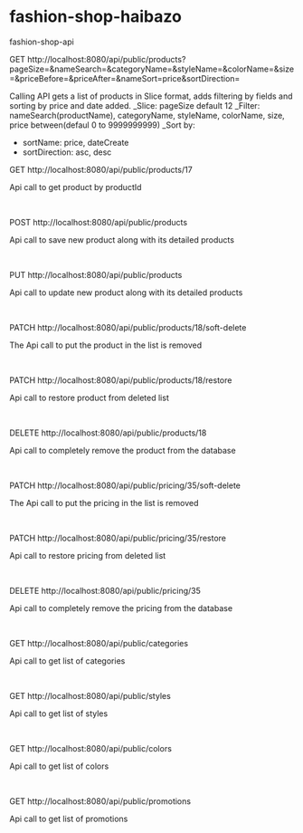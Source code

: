 # fashion-shop-haibazo

fashion-shop-api
﻿

GET http://localhost:8080/api/public/products?pageSize=&nameSearch=&categoryName=&styleName=&colorName=&size=&priceBefore=&priceAfter=&nameSort=price&sortDirection=

Calling API gets a list of products in Slice format, adds filtering by fields and sorting by price and date added.
_Slice: pageSize default 12
_Filter: nameSearch(productName), categoryName, styleName, colorName, size, price between(defaul 0 to 9999999999)
_Sort by:
+ sortName: price, dateCreate
+ sortDirection: asc, desc


GET
http://localhost:8080/api/public/products/17

Api call to get product by productId

﻿

POST
http://localhost:8080/api/public/products

Api call to save new product along with its detailed products

﻿

PUT
http://localhost:8080/api/public/products

Api call to update new product along with its detailed products

﻿

PATCH
http://localhost:8080/api/public/products/18/soft-delete

The Api call to put the product in the list is removed

﻿

PATCH
http://localhost:8080/api/public/products/18/restore

Api call to restore product from deleted list

﻿

DELETE
http://localhost:8080/api/public/products/18

Api call to completely remove the product from the database

﻿

PATCH
http://localhost:8080/api/public/pricing/35/soft-delete

The Api call to put the pricing in the list is removed

﻿

PATCH
http://localhost:8080/api/public/pricing/35/restore

Api call to restore pricing from deleted list

﻿

DELETE
http://localhost:8080/api/public/pricing/35

Api call to completely remove the pricing from the database

﻿

GET
http://localhost:8080/api/public/categories

Api call to get list of categories

﻿

GET
http://localhost:8080/api/public/styles

Api call to get list of styles

﻿

GET
http://localhost:8080/api/public/colors

Api call to get list of colors

﻿

GET
http://localhost:8080/api/public/promotions

Api call to get list of promotions
